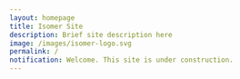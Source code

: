 ```yaml
---
layout: homepage
title: Isomer Site
description: Brief site description here
image: /images/isomer-logo.svg
permalink: /
notification: Welcome. This site is under construction. 
---
```

